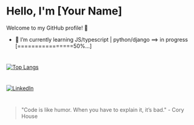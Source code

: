 # Hello, I'm [Your Name]

Welcome to my GitHub profile! 👋


- 🌱 I’m currently learning JS/typescript | python/django ==> in progress [================50%...]

#
[![Top Langs](https://github-readme-stats.vercel.app/api/top-langs/?username=otmane222&layout=compact)](https://github.com/anuraghazra/github-readme-stats)

#
[![LinkedIn](https://img.shields.io/badge/LinkedIn-Connect-blue)](https://www.linkedin.com/in/otmane-aboulghit-46493a1b4/)

#
> "Code is like humor. When you have to explain it, it’s bad." - Cory House
